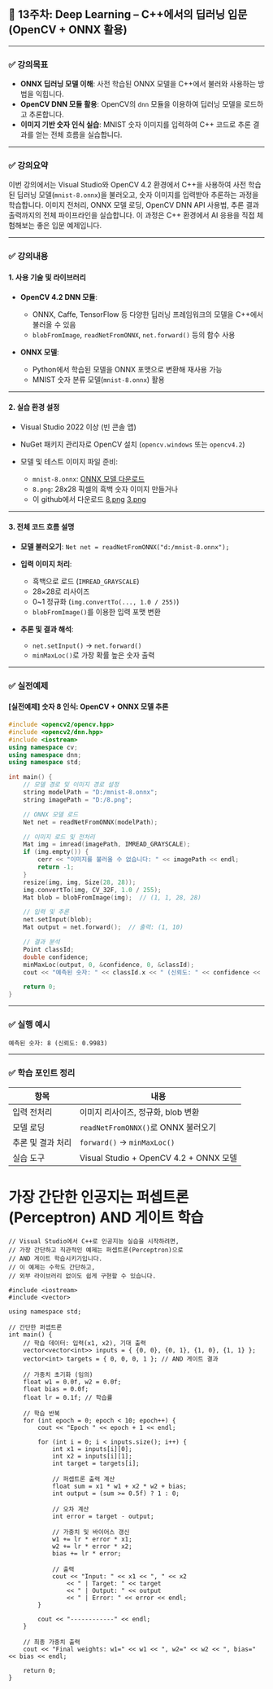 ## 📘 13주차: Deep Learning – C++에서의 딥러닝 입문 (OpenCV + ONNX 활용)

---

### ✅ 강의목표

* **ONNX 딥러닝 모델 이해**: 사전 학습된 ONNX 모델을 C++에서 불러와 사용하는 방법을 익힙니다.
* **OpenCV DNN 모듈 활용**: OpenCV의 `dnn` 모듈을 이용하여 딥러닝 모델을 로드하고 추론합니다.
* **이미지 기반 숫자 인식 실습**: MNIST 숫자 이미지를 입력하여 C++ 코드로 추론 결과를 얻는 전체 흐름을 실습합니다.

---

### ✅ 강의요약

이번 강의에서는 Visual Studio와 OpenCV 4.2 환경에서 C++을 사용하여 사전 학습된 딥러닝 모델(`mnist-8.onnx`)을 불러오고, 숫자 이미지를 입력받아 추론하는 과정을 학습합니다. 이미지 전처리, ONNX 모델 로딩, OpenCV DNN API 사용법, 추론 결과 출력까지의 전체 파이프라인을 실습합니다. 이 과정은 C++ 환경에서 AI 응용을 직접 체험해보는 좋은 입문 예제입니다.

---

### ✅ 강의내용

#### 1. 사용 기술 및 라이브러리

* **OpenCV 4.2 DNN 모듈**:

  * ONNX, Caffe, TensorFlow 등 다양한 딥러닝 프레임워크의 모델을 C++에서 불러올 수 있음
  * `blobFromImage`, `readNetFromONNX`, `net.forward()` 등의 함수 사용

* **ONNX 모델**:

  * Python에서 학습된 모델을 ONNX 포맷으로 변환해 재사용 가능
  * MNIST 숫자 분류 모델(`mnist-8.onnx`) 활용

---

#### 2. 실습 환경 설정

* Visual Studio 2022 이상 (빈 콘솔 앱)
* NuGet 패키지 관리자로 OpenCV 설치 (`opencv.windows` 또는 `opencv4.2`)
* 모델 및 테스트 이미지 파일 준비:

  * `mnist-8.onnx`: [ONNX 모델 다운로드](https://github.com/onnx/models/blob/main/validated/vision/classification/mnist/model/mnist-8.onnx)
  * `8.png`: 28x28 픽셀의 흑백 숫자 이미지 만들거나
  * 이 github에서 다운로드 [8.png](https://github.com/jcshim/cpp/blob/main/book/8.png) [3.png](https://github.com/jcshim/cpp/blob/main/book/3.png)
---

#### 3. 전체 코드 흐름 설명

* **모델 불러오기**:
  `Net net = readNetFromONNX("d:/mnist-8.onnx");`

* **입력 이미지 처리**:

  * 흑백으로 로드 (`IMREAD_GRAYSCALE`)
  * 28×28로 리사이즈
  * 0\~1 정규화 (`img.convertTo(..., 1.0 / 255)`)
  * `blobFromImage()`를 이용한 입력 포맷 변환

* **추론 및 결과 해석**:

  * `net.setInput()` → `net.forward()`
  * `minMaxLoc()`로 가장 확률 높은 숫자 출력

---

### ✅ 실전예제

#### \[실전예제] 숫자 8 인식: OpenCV + ONNX 모델 추론

```cpp
#include <opencv2/opencv.hpp>
#include <opencv2/dnn.hpp>
#include <iostream>
using namespace cv;
using namespace dnn;
using namespace std;

int main() {
    // 모델 경로 및 이미지 경로 설정
    string modelPath = "D:/mnist-8.onnx";
    string imagePath = "D:/8.png";

    // ONNX 모델 로드
    Net net = readNetFromONNX(modelPath);

    // 이미지 로드 및 전처리
    Mat img = imread(imagePath, IMREAD_GRAYSCALE);
    if (img.empty()) {
        cerr << "이미지를 불러올 수 없습니다: " << imagePath << endl;
        return -1;
    }
    resize(img, img, Size(28, 28));
    img.convertTo(img, CV_32F, 1.0 / 255);
    Mat blob = blobFromImage(img);  // (1, 1, 28, 28)

    // 입력 및 추론
    net.setInput(blob);
    Mat output = net.forward();  // 출력: (1, 10)

    // 결과 분석
    Point classId;
    double confidence;
    minMaxLoc(output, 0, &confidence, 0, &classId);
    cout << "예측된 숫자: " << classId.x << " (신뢰도: " << confidence << ")" << endl;

    return 0;
}
```

---

### ✅ 실행 예시

```
예측된 숫자: 8 (신뢰도: 0.9983)
```

---

### ✅ 학습 포인트 정리

| 항목         | 내용                                   |
| ---------- | ------------------------------------ |
| 입력 전처리     | 이미지 리사이즈, 정규화, blob 변환               |
| 모델 로딩      | `readNetFromONNX()`로 ONNX 불러오기       |
| 추론 및 결과 처리 | `forward()` → `minMaxLoc()`          |
| 실습 도구      | Visual Studio + OpenCV 4.2 + ONNX 모델 |

# 가장 간단한 인공지는 퍼셉트론(Perceptron) AND 게이트 학습
```
// Visual Studio에서 C++로 인공지능 실습을 시작하려면, 
// 가장 간단하고 직관적인 예제는 퍼셉트론(Perceptron)으로 
// AND 게이트 학습시키기입니다.
// 이 예제는 수학도 간단하고, 
// 외부 라이브러리 없이도 쉽게 구현할 수 있습니다.

#include <iostream>
#include <vector>

using namespace std;

// 간단한 퍼셉트론
int main() {
    // 학습 데이터: 입력(x1, x2), 기대 출력
    vector<vector<int>> inputs = { {0, 0}, {0, 1}, {1, 0}, {1, 1} };
    vector<int> targets = { 0, 0, 0, 1 }; // AND 게이트 결과

    // 가중치 초기화 (임의)
    float w1 = 0.0f, w2 = 0.0f;
    float bias = 0.0f;
    float lr = 0.1f; // 학습률

    // 학습 반복
    for (int epoch = 0; epoch < 10; epoch++) {
        cout << "Epoch " << epoch + 1 << endl;

        for (int i = 0; i < inputs.size(); i++) {
            int x1 = inputs[i][0];
            int x2 = inputs[i][1];
            int target = targets[i];

            // 퍼셉트론 출력 계산
            float sum = x1 * w1 + x2 * w2 + bias;
            int output = (sum >= 0.5f) ? 1 : 0;

            // 오차 계산
            int error = target - output;

            // 가중치 및 바이어스 갱신
            w1 += lr * error * x1;
            w2 += lr * error * x2;
            bias += lr * error;

            // 출력
            cout << "Input: " << x1 << ", " << x2
                << " | Target: " << target
                << " | Output: " << output
                << " | Error: " << error << endl;
        }

        cout << "------------" << endl;
    }

    // 최종 가중치 출력
    cout << "Final weights: w1=" << w1 << ", w2=" << w2 << ", bias=" << bias << endl;

    return 0;
}
```
